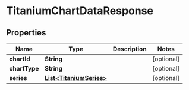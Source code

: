 

# TitaniumChartDataResponse


## Properties

| Name | Type | Description | Notes |
|------------ | ------------- | ------------- | -------------|
|**chartId** | **String** |  |  [optional] |
|**chartType** | **String** |  |  [optional] |
|**series** | [**List&lt;TitaniumSeries&gt;**](TitaniumSeries.md) |  |  [optional] |



